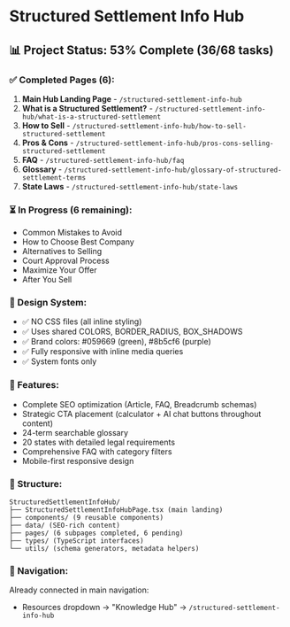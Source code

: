 # Structured Settlement Info Hub

## 📊 Project Status: 53% Complete (36/68 tasks)

### ✅ Completed Pages (6):
1. **Main Hub Landing Page** - `/structured-settlement-info-hub`
2. **What is a Structured Settlement?** - `/structured-settlement-info-hub/what-is-a-structured-settlement`
3. **How to Sell** - `/structured-settlement-info-hub/how-to-sell-structured-settlement`
4. **Pros & Cons** - `/structured-settlement-info-hub/pros-cons-selling-structured-settlement`
5. **FAQ** - `/structured-settlement-info-hub/faq`
6. **Glossary** - `/structured-settlement-info-hub/glossary-of-structured-settlement-terms`
7. **State Laws** - `/structured-settlement-info-hub/state-laws`

### ⏳ In Progress (6 remaining):
- Common Mistakes to Avoid
- How to Choose Best Company
- Alternatives to Selling
- Court Approval Process
- Maximize Your Offer
- After You Sell

### 🎨 Design System:
- ✅ NO CSS files (all inline styling)
- ✅ Uses shared COLORS, BORDER_RADIUS, BOX_SHADOWS
- ✅ Brand colors: #059669 (green), #8b5cf6 (purple)
- ✅ Fully responsive with inline media queries
- ✅ System fonts only

### 🎯 Features:
- Complete SEO optimization (Article, FAQ, Breadcrumb schemas)
- Strategic CTA placement (calculator + AI chat buttons throughout content)
- 24-term searchable glossary
- 20 states with detailed legal requirements
- Comprehensive FAQ with category filters
- Mobile-first responsive design

### 📁 Structure:
```
StructuredSettlementInfoHub/
├── StructuredSettlementInfoHubPage.tsx (main landing)
├── components/ (9 reusable components)
├── data/ (SEO-rich content)
├── pages/ (6 subpages completed, 6 pending)
├── types/ (TypeScript interfaces)
└── utils/ (schema generators, metadata helpers)
```

### 🔗 Navigation:
Already connected in main navigation:
- Resources dropdown → "Knowledge Hub" → `/structured-settlement-info-hub`

